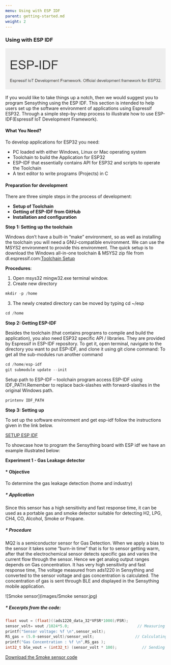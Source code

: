 ```yaml
---
menu: Using with ESP IDF
parent: getting-started.md
weight: 2
---
```


### Using with ESP IDF

![ESPidf](images/ESPidf.JPG)

If you would like to take things up a notch, then we would suggest you to program Sensything using the ESP IDF. This section is intended to help users set up the software environment of applications using Espressif ESP32. Through a simple step-by-step process to illustrate how to use ESP-IDF(Espressif IoT Development Framework).

#### What You Need?

To develop applications for ESP32 you need:
* PC loaded with either Windows, Linux or Mac operating system
* Toolchain to build the Application for ESP32
* ESP-IDF that essentially contains API for ESP32 and scripts to operate the Toolchain
* A text editor to write programs (Projects) in C

#### Preparation for development

There are three simple steps in the process of development:

* **Setup of Toolchain**
* **Getting of ESP-IDF from GitHub**
* **Installation and configuration**

**Step 1: Setting up the toolchain**

Windows don’t have a built-in “make” environment, so as well as installing the toolchain you will need a GNU-compatible environment. We can use the MSYS2 environment to provide this environment. The quick setup is to download the Windows all-in-one toolchain & MSYS2 zip file from dl.espressif.com:[Toolchain Setup](https://dl.espressif.com/dl/esp32_win32_msys2_environment_and_toolchain-20180110.zip)

**Procedures**:

1.	Open msys32 mingw32.exe terminal window.
2.	Create new directory
```c
mkdir -p /home
```
3.	The newly created directory can be moved by typing cd ~/esp
```c
cd /home
```
**Step 2: Getting ESP-IDF**

Besides the toolchain (that contains programs to compile and build the application), you also need ESP32 specific API / libraries. They are provided by Espressif in ESP-IDF repository. To get it, open terminal, navigate to the directory you want to put ESP-IDF, and clone it using git clone command:
To get all the sub-modules run another command
```c
cd /home/esp-idf
git submodule update --init
 ```

Setup path to ESP-IDF – toolchain program access ESP-IDF using IDF_PATH.Remember to replace back-slashes with forward-slashes in the original Windows path.
```c
printenv IDF_PATH
```
**Step 3: Setting up**

To set up the software environment and get esp-idf follow the instructions given in the link below.

[SETUP ESP IDF](https://www.google.com/url?q=https://docs.espressif.com/projects/esp-idf/en/latest/get-started/index.html)

To showcase how to program the Sensything board with ESP idf we have an example illustrated below:

**Experiment 1 - Gas Leakage detector**

#### * Objective

To determine the gas leakage detection (home and industry)

##### * Application

Since this sensor has a high sensitivity and fast response time, it can be used as a portable gas and smoke detector suitable for detecting H2, LPG, CH4, CO, Alcohol, Smoke or Propane.

##### * Procedure

MQ2 is a semiconductor sensor for Gas Detection. When we apply a bias to the sensor it takes some “burn-in time” that is for to sensor getting warm, after that the electrochemical sensor detects specific gas and varies the current flow through the sensor. Hence we get analog output ranges depends on Gas concentration. It has very high sensitivity and fast response time, The voltage measured from ads1220 in Sensything and converted to the sensor voltage and gas concentration is calculated. The concentration of gas is sent through BLE and displayed in the Sensything mobile application.

![Smoke sensor](images/Smoke sensor.jpg)

##### * Excerpts from the code:

```c
float vout = (float)((ads1220_data_32*VFSR*1000)/FSR); 
sensor_volt= vout /1024*5.0;                              // Measuring mq2 gas sensor voltage
printf("Sensor voltage: %f \n",sensor_volt);
RS_gas = (5.0-sensor_volt)/sensor_volt;                  // Calculating gas concentration
printf("Gas Concentration : %f \n",RS_gas );
int32_t ble_vout = (int32_t) (sensor_volt * 100);           // Sending the sensor value through ble
```

[Download the Smoke sensor code](https://www.google.com/url?q=https://github.com/Protocentral/protocentral_sensything/tree/master/software/Sensything_esp-idf/Sensything_experiments/Analog_Sensors/MQ2_GasSensor&sa=D&source=hangouts&ust=1547734061557000&usg=AFQjCNFY6pU_dnog8ALqcdMeEP1rqzBgyg)
